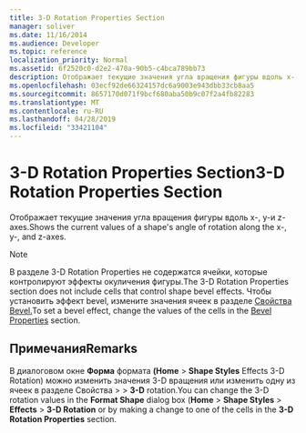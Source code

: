 ```yaml
---
title: 3-D Rotation Properties Section
manager: soliver
ms.date: 11/16/2014
ms.audience: Developer
ms.topic: reference
localization_priority: Normal
ms.assetid: 6f2520c0-d2e2-470a-90b5-c4bca789bb73
description: Отображает текущие значения угла вращения фигуры вдоль x-, y-и z-axes.
ms.openlocfilehash: 03ecf92de66324157dc6a9003e943dbb33cb8aa5
ms.sourcegitcommit: 8657170d071f9bcf680aba50b9c07f2a4fb82283
ms.translationtype: MT
ms.contentlocale: ru-RU
ms.lasthandoff: 04/28/2019
ms.locfileid: "33421104"
---
```

# <a name="3-d-rotation-properties-section"></a><span data-ttu-id="85a67-103">3-D Rotation Properties Section</span><span class="sxs-lookup"><span data-stu-id="85a67-103">3-D Rotation Properties Section</span></span>

<span data-ttu-id="85a67-104">Отображает текущие значения угла вращения фигуры вдоль x-, y-и z-axes.</span><span class="sxs-lookup"><span data-stu-id="85a67-104">Shows the current values of a shape's angle of rotation along the x-, y-, and z-axes.</span></span>
  
> [!NOTE]
> <span data-ttu-id="85a67-105">В разделе 3-D Rotation Properties не содержатся ячейки, которые контролируют эффекты окуличения фигуры.</span><span class="sxs-lookup"><span data-stu-id="85a67-105">The 3-D Rotation Properties section does not include cells that control shape bevel effects.</span></span> <span data-ttu-id="85a67-106">Чтобы установить эффект bevel, измените значения ячеек в разделе [Свойства Bevel.](bevel-properties-section.md)</span><span class="sxs-lookup"><span data-stu-id="85a67-106">To set a bevel effect, change the values of the cells in the [Bevel Properties](bevel-properties-section.md) section.</span></span> 
  
## <a name="remarks"></a><span data-ttu-id="85a67-107">Примечания</span><span class="sxs-lookup"><span data-stu-id="85a67-107">Remarks</span></span>

<span data-ttu-id="85a67-108">В диалоговом окне **Форма** формата **(Home**  >  **Shape Styles** Effects 3-D Rotation) можно изменить значения 3-D вращения или изменить одну из ячеек в разделе Свойства  >    >  **3-D** rotation.</span><span class="sxs-lookup"><span data-stu-id="85a67-108">You can change the 3-D rotation values in the **Format Shape** dialog box (**Home** > **Shape Styles** > **Effects** > **3-D Rotation** or by making a change to one of the cells in the **3-D Rotation Properties** section.</span></span> 
  

